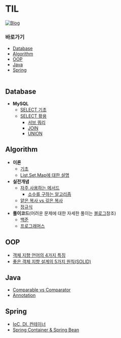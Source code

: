 # TIL
[![Blog](https://img.shields.io/badge/Blog-crupy.tistory.com-green.svg)](https://crupy.tistory.com/category)

### 바로가기
- [Database](#database)
- [Algorithm](#algorithm)
- [OOP](#oop)
- [Java](#java)
- [Spring](#spring)
</br></br>

## Database
- **MySQL**
    - [SELECT 기초](https://github.com/crupy/TIL/tree/master/MySQL_%EA%B8%B0%EC%B4%88%EB%AC%B8%EB%B2%95/SELECT%20%EA%B8%B0%EC%B4%88)
    - [SELECT 활용](https://github.com/crupy/TIL/tree/master/MySQL_%EA%B8%B0%EC%B4%88%EB%AC%B8%EB%B2%95/SELECT%20%ED%99%9C%EC%9A%A9)
        - [서브 쿼리](https://github.com/crupy/TIL/blob/master/MySQL_%EA%B8%B0%EC%B4%88%EB%AC%B8%EB%B2%95/SELECT%20%ED%99%9C%EC%9A%A9/%EC%BF%BC%EB%A6%AC%20%EC%95%88%EC%97%90%20%EC%84%9C%EB%B8%8C%EC%BF%BC%EB%A6%AC.md)
        - [JOIN](https://github.com/crupy/TIL/blob/master/MySQL_%EA%B8%B0%EC%B4%88%EB%AC%B8%EB%B2%95/SELECT%20%ED%99%9C%EC%9A%A9/JOIN.md)
        - [UNION](https://github.com/crupy/TIL/blob/master/MySQL_%EA%B8%B0%EC%B4%88%EB%AC%B8%EB%B2%95/SELECT%20%ED%99%9C%EC%9A%A9/UNION.md)


## Algorithm
- **이론**
    - [기초](https://github.com/crupy/TIL/blob/master/%EC%95%8C%EA%B3%A0%EB%A6%AC%EC%A6%98/%EC%9D%B4%EB%A1%A0/%EA%B8%B0%EC%B4%88.md)
    - [List,Set,Map에 대한 설명](https://github.com/crupy/TIL/blob/master/%EC%95%8C%EA%B3%A0%EB%A6%AC%EC%A6%98/%EC%9D%B4%EB%A1%A0/List,Set,Map%EC%97%90%20%EB%8C%80%ED%95%9C%20%EC%84%A4%EB%AA%85.md)
- **실전개념**
    - [자주 사용하는 메서드](https://github.com/crupy/TIL/blob/master/%EC%95%8C%EA%B3%A0%EB%A6%AC%EC%A6%98/%EC%8B%A4%EC%A0%84%20%EA%B0%9C%EB%85%90/%EC%9E%90%EC%A3%BC%20%EC%82%AC%EC%9A%A9%ED%95%98%EB%8A%94%20%EB%A9%94%EC%84%9C%EB%93%9C.md)
        - [소수를 구하는 알고리즘](https://github.com/crupy/TIL/blob/master/%EC%95%8C%EA%B3%A0%EB%A6%AC%EC%A6%98/%EC%8B%A4%EC%A0%84%20%EA%B0%9C%EB%85%90/%EC%86%8C%EC%88%98%EC%9D%98%20%EA%B0%AF%EC%88%98%EB%A5%BC%20%EA%B5%AC%ED%95%98%EB%8A%94%20%EC%95%8C%EA%B3%A0%EB%A6%AC%EC%A6%98.md)
    - [얕은 복사 vs 깊은 복사](https://github.com/crupy/TIL/blob/master/%EC%95%8C%EA%B3%A0%EB%A6%AC%EC%A6%98/%EC%8B%A4%EC%A0%84%20%EA%B0%9C%EB%85%90/%EC%96%95%EC%9D%80%20%EB%B3%B5%EC%82%AC%20vs%20%EA%B9%8A%EC%9D%80%20%EB%B3%B5%EC%82%AC.md)
    - [정규식](https://github.com/crupy/TIL/blob/master/%EC%95%8C%EA%B3%A0%EB%A6%AC%EC%A6%98/%EC%8B%A4%EC%A0%84%20%EA%B0%9C%EB%85%90/%EC%A0%95%EA%B7%9C%EC%8B%9D.md)
- **풀이코드**(어려운 문제에 대한 자세한 풀이는 [블로그](https://crupy.tistory.com/category)참조)
    - [백준](https://github.com/crupy/new_baekjoon_algorithm/tree/master/src)
    - [프로그래머스](https://github.com/crupy/new_baekjoon_algorithm/tree/master/src/Programmers)

## OOP
- [객체 지향 언어의 4가지 특징](https://github.com/crupy/TIL/blob/master/OOP/%EA%B0%9D%EC%B2%B4%20%EC%A7%80%ED%96%A5%20%EC%96%B8%EC%96%B4%EC%9D%98%204%EA%B0%80%EC%A7%80%20%ED%8A%B9%EC%A7%95.md)
- [좋은 객체 지향 설계의 5가지 원칙(SOLID)](https://github.com/crupy/TIL/blob/master/OOP/%EC%A2%8B%EC%9D%80%20%EA%B0%9D%EC%B2%B4%20%EC%A7%80%ED%96%A5%20%EC%84%A4%EA%B3%84%EC%9D%98%205%EA%B0%80%EC%A7%80%20%EC%9B%90%EC%B9%99(SOLID).md)

## Java
- [Comparable vs Comparator](https://github.com/crupy/TIL/blob/master/Java/Comparable%20vs%20Comparator.md)
- [Annotation](https://github.com/crupy/TIL/blob/master/Java/Annotation.md)

## Spring
- [IoC, DI, 컨테이너](https://github.com/crupy/TIL/blob/master/Spring/IoC%2C%20DI%2C%20%EC%BB%A8%ED%85%8C%EC%9D%B4%EB%84%88.md)
- [Spring Container & Spring Bean](https://github.com/crupy/TIL/tree/master/Spring/Spring%20Container%20%26%20Spring%20Bean)
